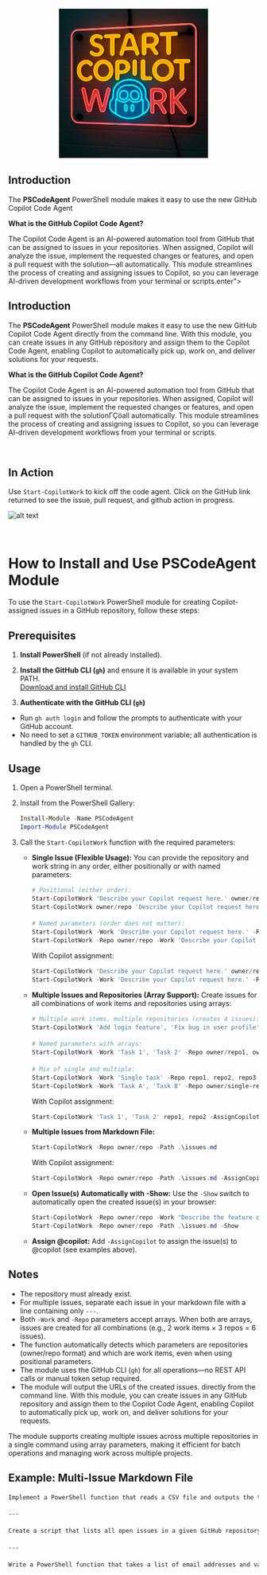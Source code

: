 <p align="center">
  <img src="media/startCopilotWork.png" alt="startCopilotWork screenshot" width="300"/>
</p>

## Introduction

The **PSCodeAgent** PowerShell module makes it easy to use the new GitHub Copilot Code Agent

**What is the GitHub Copilot Code Agent?**

The Copilot Code Agent is an AI-powered automation tool from GitHub that can be assigned to issues in your repositories. When assigned, Copilot will analyze the issue, implement the requested changes or features, and open a pull request with the solution—all automatically. This module streamlines the process of creating and assigning issues to Copilot, so you can leverage AI-driven development workflows from your terminal or scripts.enter">


## Introduction

The **PSCodeAgent** PowerShell module makes it easy to use the new GitHub Copilot Code Agent directly from the command line. With this module, you can create issues in any GitHub repository and assign them to the Copilot Code Agent, enabling Copilot to automatically pick up, work on, and deliver solutions for your requests.

**What is the GitHub Copilot Code Agent?**

The Copilot Code Agent is an AI-powered automation tool from GitHub that can be assigned to issues in your repositories. When assigned, Copilot will analyze the issue, implement the requested changes or features, and open a pull request with the solutionΓÇöall automatically. This module streamlines the process of creating and assigning issues to Copilot, so you can leverage AI-driven development workflows from your terminal or scripts.

<br/>

## In Action
Use `Start-CopilotWork` to kick off the code agent. Click on the GitHub link returned to see the issue, pull request, and github action in progress.

![alt text](media/PSCodeAgent.gif)

<br/>

# How to Install and Use PSCodeAgent Module

To use the `Start-CopilotWork` PowerShell module for creating Copilot-assigned issues in a GitHub repository, follow these steps:

## Prerequisites

1. **Install PowerShell** (if not already installed).
2. **Install the GitHub CLI (`gh`)** and ensure it is available in your system PATH.  
   [Download and install GitHub CLI](https://cli.github.com/)

3. **Authenticate with the GitHub CLI (`gh`)**
  - Run `gh auth login` and follow the prompts to authenticate with your GitHub account.
  - No need to set a `GITHUB_TOKEN` environment variable; all authentication is handled by the `gh` CLI.

## Usage


1. Open a PowerShell terminal.
2. Install from the PowerShell Gallery:
   ```powershell
   Install-Module -Name PSCodeAgent
   Import-Module PSCodeAgent
   ```
3. Call the `Start-CopilotWork` function with the required parameters:



   - **Single Issue (Flexible Usage):**
     You can provide the repository and work string in any order, either positionally or with named parameters:
     ```powershell
     # Positional (either order):
     Start-CopilotWork 'Describe your Copilot request here.' owner/repo
     Start-CopilotWork owner/repo 'Describe your Copilot request here.'

     # Named parameters (order does not matter):
     Start-CopilotWork -Work 'Describe your Copilot request here.' -Repo owner/repo
     Start-CopilotWork -Repo owner/repo -Work 'Describe your Copilot request here.'
     ```
     With Copilot assignment:
     ```powershell
     Start-CopilotWork 'Describe your Copilot request here.' owner/repo -AssignCopilot
     Start-CopilotWork -Work 'Describe your Copilot request here.' -Repo owner/repo -AssignCopilot
     ```

   - **Multiple Issues and Repositories (Array Support):**
     Create issues for all combinations of work items and repositories using arrays:
     ```powershell
     # Multiple work items, multiple repositories (creates 4 issues):
     Start-CopilotWork 'Add login feature', 'Fix bug in user profile' owner/repo1, owner/repo2

     # Named parameters with arrays:
     Start-CopilotWork -Work 'Task 1', 'Task 2' -Repo owner/repo1, owner/repo2

     # Mix of single and multiple:
     Start-CopilotWork -Work 'Single task' -Repo repo1, repo2, repo3
     Start-CopilotWork -Work 'Task A', 'Task B' -Repo owner/single-repo
     ```
     With Copilot assignment:
     ```powershell
     Start-CopilotWork 'Task 1', 'Task 2' repo1, repo2 -AssignCopilot
     ```
   - **Multiple Issues from Markdown File:**
     ```powershell
     Start-CopilotWork -Repo owner/repo -Path .\issues.md
     ```
     With Copilot assignment:
     ```powershell
     Start-CopilotWork -Repo owner/repo -Path .\issues.md -AssignCopilot
     ```

   - **Open Issue(s) Automatically with -Show:**
     Use the `-Show` switch to automatically open the created issue(s) in your browser:
     ```powershell
     Start-CopilotWork -Repo owner/repo -Work "Describe the feature or bug here" -Show
     Start-CopilotWork -Repo owner/repo -Path .\issues.md -Show
     ```
   - **Assign @copilot:**
     Add `-AssignCopilot` to assign the issue(s) to @copilot (see examples above).



## Notes
- The repository must already exist.
- For multiple issues, separate each issue in your markdown file with a line containing only `---`.
- Both `-Work` and `-Repo` parameters accept arrays. When both are arrays, issues are created for all combinations (e.g., 2 work items × 3 repos = 6 issues).
- The function automatically detects which parameters are repositories (owner/repo format) and which are work items, even when using positional parameters.
- The module uses the GitHub CLI (`gh`) for all operations—no REST API calls or manual token setup required.
- The module will output the URLs of the created issues. directly from the command line. With this module, you can create issues in any GitHub repository and assign them to the Copilot Code Agent, enabling Copilot to automatically pick up, work on, and deliver solutions for your requests.

The module supports creating multiple issues across multiple repositories in a single command using array parameters, making it efficient for batch operations and managing work across multiple projects.



## Example: Multi-Issue Markdown File

```markdown
Implement a PowerShell function that reads a CSV file and outputs the total sales by region.

---

Create a script that lists all open issues in a given GitHub repository and exports them to a JSON file.

---

Write a PowerShell function that takes a list of email addresses and validates their format.
```

